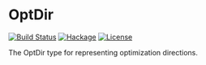 OptDir
======

[![Build Status](https://travis-ci.org/msakai/haskell-optdir.svg?branch=master)](https://travis-ci.org/msakai/haskell-optdir)
[![Hackage](https://img.shields.io/hackage/v/OptDir.svg)](https://hackage.haskell.org/package/OptDir)
[![License](https://img.shields.io/badge/License-BSD%203--Clause-blue.svg)](https://opensource.org/licenses/BSD-3-Clause)

The OptDir type for representing optimization directions.
